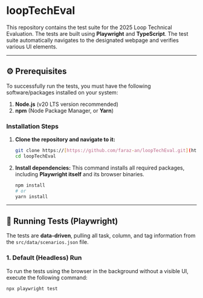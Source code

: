 # loopTechEval

This repository contains the test suite for the 2025 Loop Technical Evaluation. The tests are built using **Playwright** and **TypeScript**. The test suite automatically navigates to the designated webpage and verifies various UI elements.

---

## ⚙️ Prerequisites

To successfully run the tests, you must have the following software/packages installed on your system:

1.  **Node.js** (v20 LTS version recommended)
2.  **npm** (Node Package Manager, or **Yarn**)

### Installation Steps

1.  **Clone the repository and navigate to it:**
    ```bash
    git clone https://[https://github.com/faraz-an/loopTechEval.git](https://github.com/faraz-an/loopTechEval.git)
    cd loopTechEval
    ```
2.  **Install dependencies:** This command installs all required packages, including **Playwright itself** and its browser binaries.
    ```bash
    npm install
    # or
    yarn install
    ```

---

## 🧪 Running Tests (Playwright)

The tests are **data-driven**, pulling all task, column, and tag information from the `src/data/scenarios.json` file. 

### 1. Default (Headless) Run

To run the tests using the browser in the background without a visible UI, execute the following command:

```bash
npx playwright test